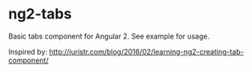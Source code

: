# ng2-tabs

Basic tabs component for Angular 2. See example for usage.

Inspired by:
http://juristr.com/blog/2016/02/learning-ng2-creating-tab-component/